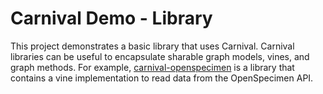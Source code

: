 # Carnival Demo - Library

This project demonstrates a basic library that uses Carnival.  Carnival libraries can be useful to encapsulate sharable graph models, vines, and graph methods.  For example, [carnival-openspecimen](https://github.com/carnival-data/carnival-openspecimen) is a library that contains a vine implementation to read data from the OpenSpecimen API.


